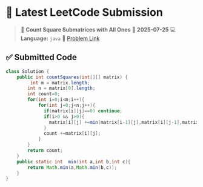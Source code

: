 # 🧠 Latest LeetCode Submission

> 📌 **Count Square Submatrices with All Ones**
> 📅 **2025-07-25**
> 💻 **Language:** `java`
> 🔗 [Problem Link](https://leetcode.com/problems/count-square-submatrices-with-all-ones/)

## ✅ Submitted Code

```java
class Solution {
    public int countSquares(int[][] matrix) {
         int m = matrix.length;
        int n = matrix[0].length;
        int count=0;
        for(int i=0;i<m;i++){
            for(int j=0;j<n;j++){
              if(matrix[i][j]==0) continue;
              if(i>0 && j>0){
                matrix[i][j] +=min(matrix[i-1][j],matrix[i][j-1],matrix[i-1][j-1]);
              }
              count +=matrix[i][j];
            }
        }
        return count;
    }
    public static int  min(int a,int b,int c){
        return Math.min(a,Math.min(b,c));
    }
}
```

<!-- Updated: 2025-07-26 13:21:47.427603 -->
